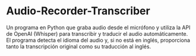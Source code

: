 # Audio-Recorder-Transcriber
Un programa en Python que graba audio desde el micrófono y utiliza la API de OpenAI (Whisper) para transcribir y traducir el audio automáticamente. El programa detecta el idioma del audio y, si no está en inglés, proporciona tanto la transcripción original como su traducción al inglés.
